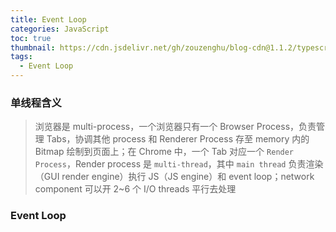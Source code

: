 ```yaml
---
title: Event Loop
categories: JavaScript
toc: true
thumbnail: https://cdn.jsdelivr.net/gh/zouzenghu/blog-cdn@1.1.2/typescript/image/foreground_bluprint.svg
tags:
  - Event Loop
---
```


### 单线程含义

> 浏览器是 multi-process，一个浏览器只有一个 Browser Process，负责管理 Tabs，协调其他 process 和 Renderer Process 存至 memory 内的 Bitmap 绘制到页面上；在 Chrome 中，一个 Tab 对应一个 `Render Process`，Render process 是 `multi-thread`，其中 `main thread` 负责渲染（GUI render engine）执行 JS（JS engine）和 event loop；network component 可以开 2~6 个 I/O threads 平行去处理

### Event Loop
